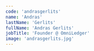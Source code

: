 ```yaml
---
code: 'andrasgerlits'
name: 'Andras'
lastName: 'Gerlits'
fullName: 'Andras Gerlits'
jobTitle: 'Founder @ OmniLedger'
image: 'andrasgerlits.jpg'
---
```

